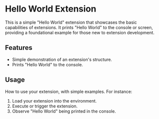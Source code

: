 # Hello World Extension

This is a simple "Hello World" extension that showcases the basic capabilities of extensions. It prints "Hello World" to the console or screen, providing a foundational example for those new to extension development.

## Features

- Simple demonstration of an extension's structure.
- Prints "Hello World" to the console.

## Usage

How to use your extension, with simple examples. For instance:

1. Load your extension into the environment.
2. Execute or trigger the extension.
3. Observe "Hello World" being printed in the console.
